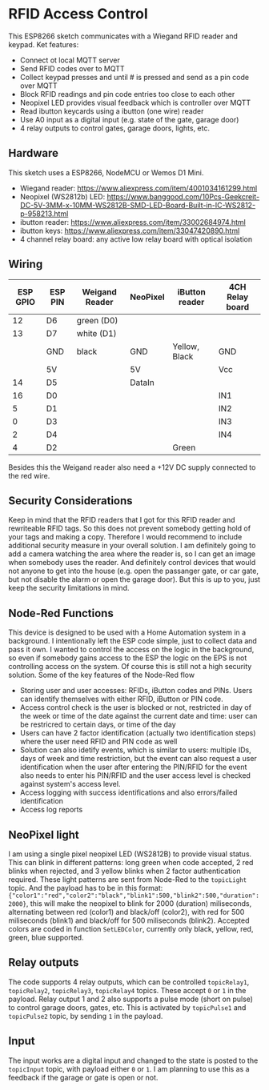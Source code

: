 # RFID Access Control
This ESP8266 sketch communicates with a Wiegand RFID reader and keypad. Ket features:
- Connect ot local MQTT server
- Send RFID codes over to MQTT
- Collect keypad presses and until # is pressed and send as a pin code over MQTT
- Block RFID readings and pin code entries too close to each other
- Neopixel LED provides visual feedback which is controller over MQTT
- Read ibutton keycards using a ibutton (one wire) reader
- Use A0 input as a digital input (e.g. state of the gate, garage door)
- 4 relay outputs to control gates, garage doors, lights, etc.
## Hardware
This sketch uses a ESP8266, NodeMCU or Wemos D1 Mini.
- Wiegand reader: https://www.aliexpress.com/item/4001034161299.html
- Neopixel (WS2812b) LED: https://www.banggood.com/10Pcs-Geekcreit-DC-5V-3MM-x-10MM-WS2812B-SMD-LED-Board-Built-in-IC-WS2812-p-958213.html
- ibutton reader: https://www.aliexpress.com/item/33002684974.html
- ibutton keys: https://www.aliexpress.com/item/33047420890.html
- 4 channel relay board: any active low relay board with optical isolation

## Wiring
| ESP GPIO | ESP PIN | Weigand Reader  | NeoPixel | iButton reader | 4CH Relay board |
|----------|---------|-----------------|----------|----------------|-----------------|
| 12       | D6      | green (D0)      |          |                |                 |
| 13       | D7      | white (D1)      |          |                |                 |
|          | GND     | black           | GND      | Yellow, Black  | GND             |
|          | 5V      |                 | 5V       |                | Vcc             |
| 14       | D5      |                 | DataIn   |                |                 |     
| 16       | D0      |                 |          |                | IN1             | 
| 5        | D1      |                 |          |                | IN2             | 
| 0        | D3      |                 |          |                | IN3             | 
| 2        | D4      |                 |          |                | IN4             | 
| 4        | D2      |                 |          | Green          |                 | 

Besides this the Weigand reader also need a +12V DC supply connected to the red wire.
## Security Considerations
Keep in mind that the RFID readers that I got for this RFID reader and rewriteable RFID tags. So this does not prevent somebody getting hold of your tags and making a copy. Therefore I would recommend to include additional security measure in your overall solution. I am definitely going to add a camera watching the area where the reader is, so I can get an image when somebody uses the reader. And definitely control devices that would not anyone to get into the house (e.g. open the passanger gate, or car gate, but not disable the alarm or open the garage door). But this is up to you, just keep the security limitations in mind.
## Node-Red Functions
This device is designed to be used with a Home Automation system in a background. I intentionally left the ESP code simple, just to collect data and pass it own. I wanted to control the access on the logic in the background, so even if somebody gains access to the ESP the logic on the EPS is not controlling access on the system. Of course this is still not a high security solution. Some of the key features of the Node-Red flow
- Storing user and user accesses: RFIDs, iButton codes and PINs. Users can identify themselves with either RFID, iButton or PIN code.
- Access control check is the user is blocked or not, restricted in day of the week or time of the date against the current date and time: user can be restricred to certain days, or time of the day
- Users can have 2 factor identification (actually two identification steps) where the user need RFID and PIN code as well
- Solution can also idetify events, which is similar to users: multiple IDs, days of week and time restriction, but the event can also request a user identification when the user after entering the PIN/RFID for the event also needs to enter his PIN/RFID and the user access level is checked against system's access level.
- Access logging with success identifications and also errors/failed identification
- Access log reports
## NeoPixel light
I am using a single pixel neopixel LED (WS2812B) to provide visual status. This can blink in different patterns: long green when code accepted, 2 red blinks when rejected, and 3 yellow blinks when 2 factor authentication required. These light patterns are sent from Node-Red to the `topicLight` topic. And the payload has to be in this format: `{"color1":"red","color2":"black","blink1":500,"blink2":500,"duration":2000}`, this will make the neopixel to blink for 2000 (duration) miliseconds, alternating between red (color1) and black/off (color2), with red for 500 miliseconds (blink1) and black/off for 500 miliseconds (blink2). Accepted colors are coded in function `SetLEDColor`, currently only black, yellow, red, green, blue supported.
## Relay outputs
The code supports 4 relay outputs, which can be controlled `topicRelay1`, `topicRelay2`, `topicRelay3`, `topicRelay4` topics. These accept `0` or `1` in the payload. Relay output 1 and 2 also supports a pulse mode (short on pulse) to control garage doors, gates, etc. This is activated by `topicPulse1` and `topicPulse2` topic, by sending `1` in the payload.
## Input
The input works are a digital input and changed to the state is posted to the `topicInput` topic, with payload either `0` or `1`. I am planning to use this as a feedback if the garage or gate is open or not.
